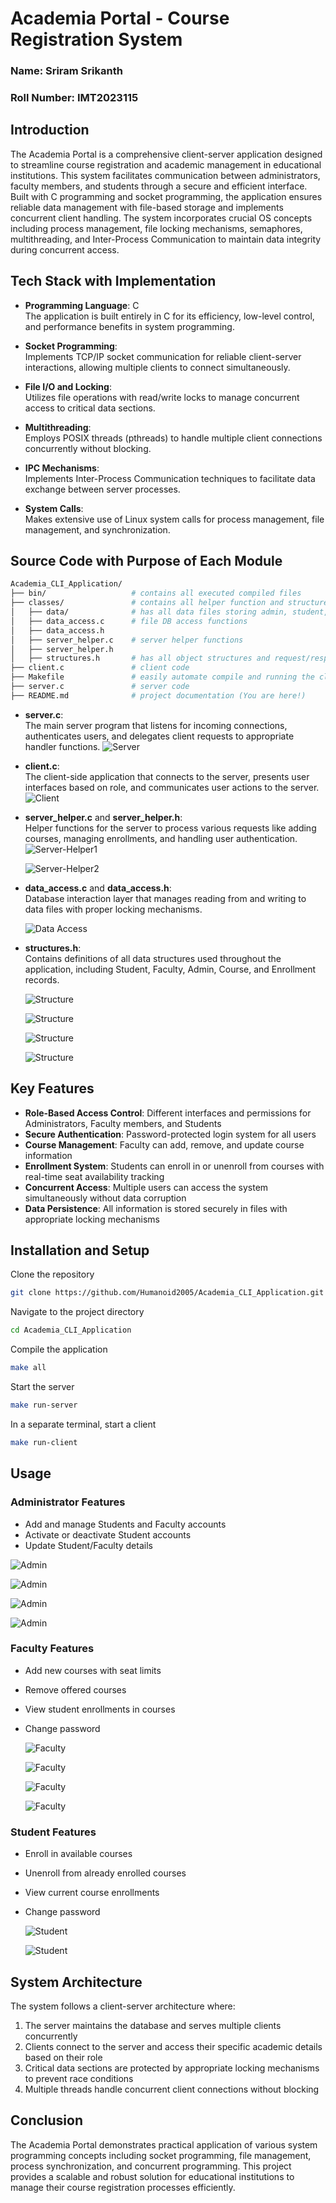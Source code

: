 # Academia Portal - Course Registration System

### Name: Sriram Srikanth
### Roll Number: IMT2023115

## Introduction
The Academia Portal is a comprehensive client-server application designed to streamline course registration and academic management in educational institutions. This system facilitates communication between administrators, faculty members, and students through a secure and efficient interface. Built with C programming and socket programming, the application ensures reliable data management with file-based storage and implements concurrent client handling. The system incorporates crucial OS concepts including process management, file locking mechanisms, semaphores, multithreading, and Inter-Process Communication to maintain data integrity during concurrent access.

## Tech Stack with Implementation
- **Programming Language**: C  
  The application is built entirely in C for its efficiency, low-level control, and performance benefits in system programming.
  
- **Socket Programming**:  
  Implements TCP/IP socket communication for reliable client-server interactions, allowing multiple clients to connect simultaneously.
  
- **File I/O and Locking**:  
  Utilizes file operations with read/write locks to manage concurrent access to critical data sections.
  
- **Multithreading**:  
  Employs POSIX threads (pthreads) to handle multiple client connections concurrently without blocking.
  
- **IPC Mechanisms**:  
  Implements Inter-Process Communication techniques to facilitate data exchange between server processes.
  
- **System Calls**:  
  Makes extensive use of Linux system calls for process management, file management, and synchronization.

## Source Code with Purpose of Each Module

```bash
Academia_CLI_Application/
├── bin/                   # contains all executed compiled files
├── classes/               # contains all helper function and structure files
│   ├── data/              # has all data files storing admin, student, faculty, course, enrollments data
│   ├── data_access.c      # file DB access functions
│   ├── data_access.h      
│   ├── server_helper.c    # server helper functions
│   ├── server_helper.h      
│   ├── structures.h       # has all object structures and request/response structs for socket communication
├── client.c               # client code
├── Makefile               # easily automate compile and running the client/server codes
├── server.c               # server code
├── README.md              # project documentation (You are here!)
```

- **server.c**:  
  The main server program that listens for incoming connections, authenticates users, and delegates client requests to appropriate handler functions.
  ![Server](./images/server.png)
  
- **client.c**:  
  The client-side application that connects to the server, presents user interfaces based on role, and communicates user actions to the server.
  ![Client](./images/client.png)
  
- **server_helper.c** and **server_helper.h**:  
  Helper functions for the server to process various requests like adding courses, managing enrollments, and handling user authentication.
  ![Server-Helper1](./images/server_helper1.png)

  ![Server-Helper2](./images/server_helper2.png)
  
- **data_access.c** and **data_access.h**:  
  Database interaction layer that manages reading from and writing to data files with proper locking mechanisms.

  ![Data Access](./images/data_access.png)
  
- **structures.h**:  
  Contains definitions of all data structures used throughout the application, including Student, Faculty, Admin, Course, and Enrollment records.

  ![Structure](./images/structures1.png)

  ![Structure](./images/structures2.png)

  ![Structure](./images/structures3.png)

  ![Structure](./images/structures4.png)

## Key Features
- **Role-Based Access Control**: Different interfaces and permissions for Administrators, Faculty members, and Students
- **Secure Authentication**: Password-protected login system for all users
- **Course Management**: Faculty can add, remove, and update course information
- **Enrollment System**: Students can enroll in or unenroll from courses with real-time seat availability tracking
- **Concurrent Access**: Multiple users can access the system simultaneously without data corruption
- **Data Persistence**: All information is stored securely in files with appropriate locking mechanisms

## Installation and Setup

Clone the repository
```bash
git clone https://github.com/Humanoid2005/Academia_CLI_Application.git
```

Navigate to the project directory
```bash
cd Academia_CLI_Application
```

Compile the application
```bash
make all
```

Start the server
```bash
make run-server
```

In a separate terminal, start a client
```bash
make run-client
```

## Usage

### Administrator Features
- Add and manage Students and Faculty accounts
- Activate or deactivate Student accounts
- Update Student/Faculty details

![Admin](./images/admin1.jpeg)

![Admin](./images/admin2.jpeg)

![Admin](./images/admin3.jpeg)

![Admin](./images/admin4.jpeg)

### Faculty Features
- Add new courses with seat limits
- Remove offered courses
- View student enrollments in courses
- Change password

  ![Faculty](./images/faculty1.jpeg)

  ![Faculty](./images/faculty2.jpeg)

  ![Faculty](./images/faculty3.jpeg)

  ![Faculty](./images/faculty4.jpeg)

### Student Features
- Enroll in available courses
- Unenroll from already enrolled courses
- View current course enrollments
- Change password

  ![Student](./images/student1.jpeg)

  ![Student](./images/student1.jpeg)

## System Architecture
The system follows a client-server architecture where:
1. The server maintains the database and serves multiple clients concurrently
2. Clients connect to the server and access their specific academic details based on their role
3. Critical data sections are protected by appropriate locking mechanisms to prevent race conditions
4. Multiple threads handle concurrent client connections without blocking

## Conclusion
The Academia Portal demonstrates practical application of various system programming concepts including socket programming, file management, process synchronization, and concurrent programming. This project provides a scalable and robust solution for educational institutions to manage their course registration processes efficiently.
